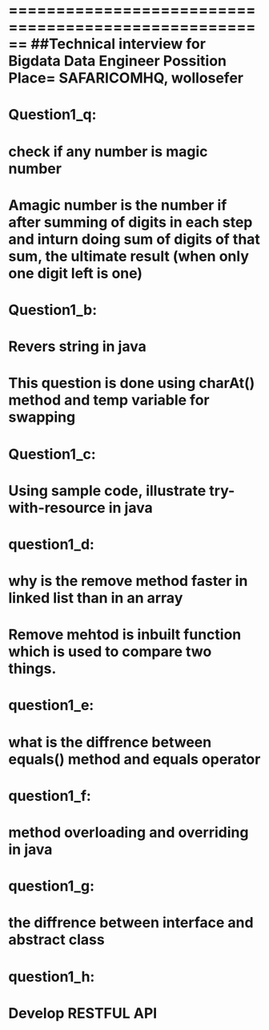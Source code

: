 
======================================================
##Technical interview for Bigdata Data Engineer Possition
Place= SAFARICOMHQ, wollosefer
===================================
Question1_q: 
============
check if any number is magic number
=================================================
Amagic number is the number if after summing of digits in each step and inturn doing sum of digits of that sum, the 
ultimate result (when only one digit left is one)
================================================
Question1_b:
===============
Revers string in java
====================================
This question is done using charAt() method and temp variable for swapping 
==========================================================================
Question1_c: 
=============
Using sample code, illustrate try-with-resource in java
======================================================================
question1_d: 
==============
why is the remove method faster in linked list than in an array
=============================================================================
Remove mehtod is inbuilt function which is used to compare two things.
=========================================================================
question1_e: 
=================
what is the diffrence between equals() method and equals operator
=============================================================================
question1_f: 
===============
method overloading and overriding in java
===========================================================================
question1_g:
============
the diffrence between interface and abstract class
===============================================================
question1_h:
===============
Develop RESTFUL API
====================================

